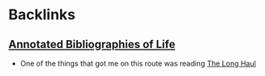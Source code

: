 
# Backlinks
## [Annotated Bibliographies of Life](<Annotated Bibliographies of Life.md>)
- One of the things that got me on this route was reading [The Long Haul](<The Long Haul.md>)

